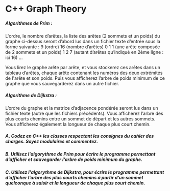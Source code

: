 # C++ Graph Theory

##### Algorithmes de Prim :
L'ordre, le nombre d’arêtes, la liste des arêtes (2 sommets et un poids) du graphe ci-dessus seront d’abord lus dans un fichier texte d’entrée sous la forme suivante :
    9     (ordre)
    16    (nombre d’arêtes)
    0 1 1 (une arête composée de 2 sommets et un poids)
    1 2 7 (autant d’arêtes qu’indiqué en 2ème ligne : ici 16)
    ...

Vous lirez le graphe arête par arête, et vous stockerez ces arêtes dans un tableau d’arêtes, chaque arête contenant les numéros des deux extrémités de l'arête et son poids. Puis vous afficherez l’arbre de poids minimum de ce graphe que vous sauvegarderez dans un autre fichier.

##### Algorithme de Dijkstra :
L’ordre du graphe et la matrice d’adjacence pondérée seront lus dans un fichier texte (autre que les fichiers précédents). Vous afficherez l’arbre des plus courts chemins entre un sommet de départ et les autres sommets. Vous afficherez également la longueur de chaque plus court chemin.



##### A. Codez en C++ les classes respectant les consignes du cahier des charges. Soyez modulaires et commentez. 
##### B. Utilisez l'algorythme de Prim pour écrire le programme permettant d’afficher et sauvegarder l’arbre de poids minimum du graphe.
##### C. Utilisez l'algorythme de Dijkstra, pour écrire le programme permettant d’afficher l’arbre des plus courts chemins à partir d’un sommet quelconque à saisir et la longueur de chaque plus court chemin.
